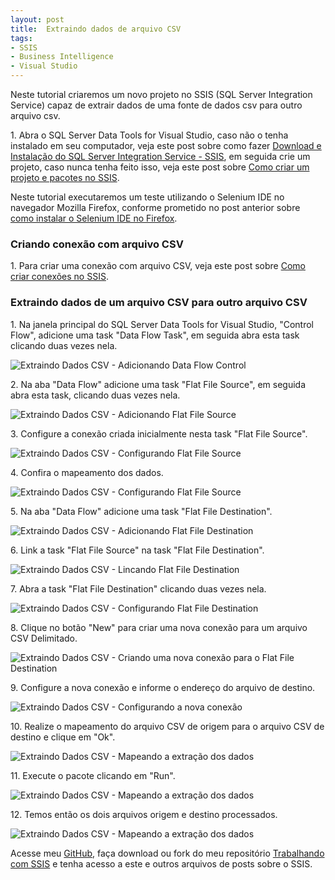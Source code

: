 ```yaml
---
layout: post
title:  Extraindo dados de arquivo CSV
tags:
- SSIS
- Business Intelligence
- Visual Studio
---
```


<p>Neste tutorial criaremos um novo projeto no SSIS (SQL Server Integration Service) capaz de extrair dados de uma fonte de dados csv para outro arquivo csv.</p>

<p>1. Abra o SQL Server Data Tools for Visual Studio, caso não o tenha instalado em seu computador, veja este post sobre como fazer <a href="http://mateusblopes.com.br/Download-e-Instalacao-SQL-Server-Integration-Service-SSIS.html" target="_blank">Download e Instalação do SQL Server Integration Service - SSIS</a>, em seguida crie um projeto, caso nunca tenha feito isso, veja este post sobre <a href="http://mateusblopes.com.br/Criando-projeto-e-pacotes-no-SSIS.html" target="_blank">Como criar um projeto e pacotes no SSIS</a>.</p>

<p>Neste tutorial executaremos um teste utilizando o Selenium IDE no navegador Mozilla Firefox, conforme prometido no post anterior sobre <a href="http://mateusblopes.com.br/instalando-selenium-ide-no-firefox.html" target="_blank">como instalar o Selenium IDE no Firefox</a>.</p>

<h3 id="heading3">Criando conexão com arquivo CSV</h3>

<p>1. Para criar uma conexão com arquivo CSV, veja este post sobre <a href="http://mateusblopes.com.br/criando-conexoes-no-ssis.html" target="_blank">Como criar conexões no SSIS</a>.</p>

<h3 id="heading3">Extraindo dados de um arquivo CSV para outro arquivo CSV</h3>

<p>1. Na janela principal do SQL Server Data Tools for Visual Studio, "Control Flow", adicione uma task "Data Flow Task", em seguida abra esta task clicando duas vezes nela.</p>

<p><img src="https://raw.githubusercontent.com/mateusblopes/mateusblopes.github.io/master/_posts/img/ExtraindoDadosCSV1.png" alt="Extraindo Dados CSV - Adicionando Data Flow Control" /></p>

<p>2. Na aba "Data Flow" adicione uma task "Flat File Source", em seguida abra esta task, clicando duas vezes nela.</p>

<p><img src="https://raw.githubusercontent.com/mateusblopes/mateusblopes.github.io/master/_posts/img/ExtraindoDadosCSV2.png" alt="Extraindo Dados CSV - Adicionando Flat File Source" /></p>

<p>3. Configure a conexão criada inicialmente nesta task "Flat File Source".</p>

<p><img src="https://raw.githubusercontent.com/mateusblopes/mateusblopes.github.io/master/_posts/img/ExtraindoDadosCSV3.png" alt="Extraindo Dados CSV - Configurando Flat File Source" /></p>

<p>4. Confira o mapeamento dos dados.</p>

<p><img src="https://raw.githubusercontent.com/mateusblopes/mateusblopes.github.io/master/_posts/img/ExtraindoDadosCSV4.png" alt="Extraindo Dados CSV - Configurando Flat File Source" /></p>

<p>5. Na aba "Data Flow" adicione uma task "Flat File Destination".</p>

<p><img src="https://raw.githubusercontent.com/mateusblopes/mateusblopes.github.io/master/_posts/img/ExtraindoDadosCSV5.png" alt="Extraindo Dados CSV - Adicionando Flat File Destination" /></p>

<p>6. Link a task "Flat File Source" na task "Flat File Destination".</p>

<p><img src="https://raw.githubusercontent.com/mateusblopes/mateusblopes.github.io/master/_posts/img/ExtraindoDadosCSV6.png" alt="Extraindo Dados CSV - Lincando Flat File Destination" /></p>

<p>7. Abra a task "Flat File Destination" clicando duas vezes nela.</p>

<p><img src="https://raw.githubusercontent.com/mateusblopes/mateusblopes.github.io/master/_posts/img/ExtraindoDadosCSV7.png" alt="Extraindo Dados CSV - Configurando Flat File Destination" /></p>

<p>8. Clique no botão "New" para criar uma nova conexão para um arquivo CSV Delimitado.</p>

<p><img src="https://raw.githubusercontent.com/mateusblopes/mateusblopes.github.io/master/_posts/img/ExtraindoDadosCSV8.png" alt="Extraindo Dados CSV - Criando uma nova conexão para o Flat File Destination" /></p>

<p>9. Configure a nova conexão e informe o endereço do arquivo de destino.</p>

<p><img src="https://raw.githubusercontent.com/mateusblopes/mateusblopes.github.io/master/_posts/img/ExtraindoDadosCSV9.png" alt="Extraindo Dados CSV - Configurando a nova conexão" /></p>

<p>10. Realize o mapeamento do arquivo CSV de origem para o arquivo CSV de destino e clique em "Ok".</p>

<p><img src="https://raw.githubusercontent.com/mateusblopes/mateusblopes.github.io/master/_posts/img/ExtraindoDadosCSV10.png" alt="Extraindo Dados CSV - Mapeando a extração dos dados" /></p>

<p>11. Execute o pacote clicando em "Run".</p>

<p><img src="https://raw.githubusercontent.com/mateusblopes/mateusblopes.github.io/master/_posts/img/ExtraindoDadosCSV11.png" alt="Extraindo Dados CSV - Mapeando a extração dos dados" /></p>

<p>12. Temos então os dois arquivos origem e destino processados.</p>

<p><img src="https://raw.githubusercontent.com/mateusblopes/mateusblopes.github.io/master/_posts/img/ExtraindoDadosCSV12.png" alt="Extraindo Dados CSV - Mapeando a extração dos dados" /></p>

<p>Acesse meu <a href="https://github.com/mateusblopes" target="_blank">GitHub</a>, faça download ou fork do meu repositório <a href="https://github.com/mateusblopes/trabalhando-com-ssis" target="_blank">Trabalhando com SSIS</a> e tenha acesso a este e outros arquivos de posts sobre o SSIS.</p>